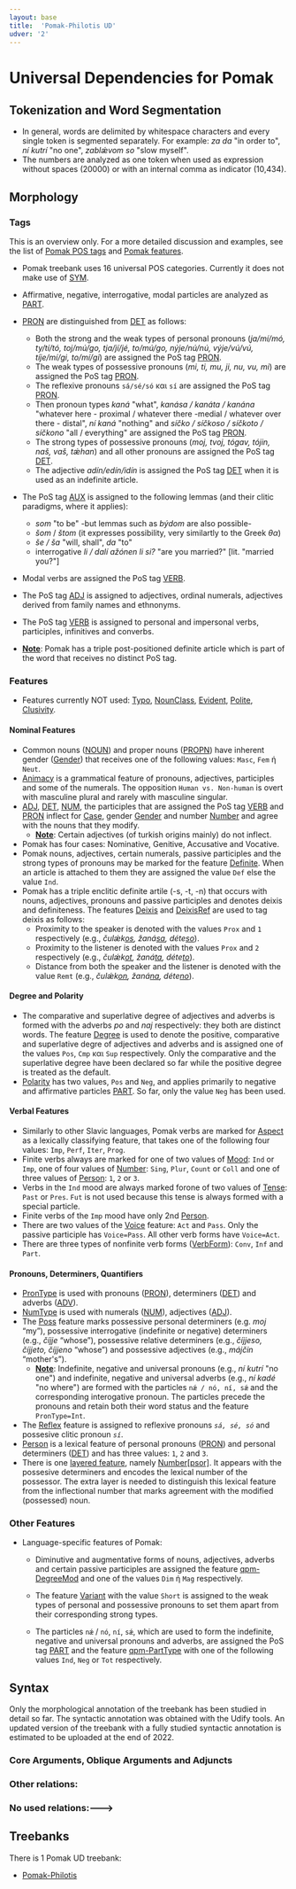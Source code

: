 ```yaml
---
layout: base
title:  'Pomak-Philotis UD'
udver: '2'
---
```


# Universal Dependencies for Pomak
<!--<span class="flagspan"><img class="flag" src="pm.png"/></span>-->

## Tokenization and Word Segmentation


* In general, words are delimited by whitespace characters and every single token is segmented separately. For example: _za da_ "in order to", _ní kutrí_ "no one", _zablǽvom so_ "slow myself".
* The numbers are analyzed as one token when used as expression without spaces (20000) or with an internal comma as indicator (10,434).


## Morphology

### Tags

This is an overview only. For a more detailed discussion and examples, see the list of [Pomak POS tags](pos/index.md) and [Pomak features](feat/index.md).

* Pomak treebank uses 16 universal POS categories. Currently it does not make use of [SYM](../../u/pos/SYM.md).
* Affirmative, negative, interrogative, modal particles are analyzed as [PART](pos/PART.md).
* [PRON](pos/PRON.md) are distinguished from [DET](pos/DET.md) as follows:
	* Both the strong and the weak types of personal pronouns (_ja/mí/mó, ty/tí/tó, toj/mú/go, tja/jí/jé, to/mú/go, nýje/nú/nú, výje/vú/vú, tíje/mí/gi, to/mí/gi_) are assigned the PoS tag [PRON](pos/PRON.md).
	* The weak types of possessive pronouns (_mi, ti, mu, ji, nu, vu, mi_) are assigned the PoS tag [PRON](pos/PRON.md).
	* The reflexive pronouns  `sá/sé/só` και `sí` are assigned the PoS tag [PRON](pos/PRON.md).
	* Then pronoun types _kaná_ "what", _kanása / kanáta / kanána_ "whatever here - proximal / whatever there -medial / whatever over there - distal", _ní kaná_ "nothing" and _síčko / síčkoso / síčkoto / síčkono_ "all / everything" are assigned the PoS tag [PRON](pos/PRON.md).
	* The strong types of possessive pronouns (_moj, tvoj, tógav, tójin, naš, vaš, tǽhan_) and all other pronouns are assigned the PoS tag [DET](pos/DET.md).
	* The adjective _adín/edín/idín_ is assigned the PoS tag [DET](pos/DET.md) when it is used as an indefinite article.

* The PoS tag [AUX](pos/AUX_.md) is assigned to the following lemmas (and their clitic paradigms, where it applies): 
 	* _som_ "to be" -but lemmas such as _býdom_ are also possible-
	* _šom_ / _štom_ (it expresses possibility, very similartly to the Greek _θα_)  
	*  _še / ša_ "will, shall", _da_ "to" 
	*  interrogative  _li / dalí_  _ažónen li si?_ "are you married?" [lit. "married you?"]
 
	
* Modal verbs are assigned the PoS tag [VERB](pos/VERB.md).
* The  PoS tag [ADJ](pos/ADJ.md) is assigned to adjectives, ordinal numerals, adjectives derived from family names and ethnonyms.
* The  PoS tag  [VERB](pos/VERB.md) is assigned to personal and impersonal verbs, participles, infinitives and converbs.
* <b><u>Note</u></b>: Pomak has a triple post-positioned definite article which is part of the word that receives no distinct PoS tag.


### Features

* Features currently NOT used: [Typo](), [NounClass](), [Evident](), [Polite](), [Clusivity]().

#### Nominal Features

* Common nouns ([NOUN](pos/NOUN.md)) and proper nouns ([PROPN](pos/PROPN.md)) have inherent gender ([Gender](feat/Gender.md)) that receives one of the following values: `Masc`, `Fem` ή `Neut`.
* [Animacy](feat/Animacy.md) is a grammatical feature of pronouns, adjectives, participles and some of the numerals. The opposition  `Human vs. Non-human` is overt with  masculine plural and rarely  with masculine singular.
*  [ADJ](pos/ADJ.md), [DET](pos/DET.md), [NUM](pos/NUM.md), the participles that are assigned the PoS tag [VERB](pos/VERB.md) and [PRON](pos/PRON.md) inflect for [Case](feat/Case.md), gender [Gender](feat/Gender.md) and number [Number](feat/Number.md) and agree with the nouns that they modify.
	* <b><u>Note</u></b>: Certain adjectives (of turkish origins mainly) do not inflect.
* Pomak has four cases: Nominative, Genitive, Accusative and Vocative.
* Pomak nouns, adjectives, certain numerals, passive participles and the strong types of pronouns may be marked for the feature [Definite](feat/Definite.md).  When an article is attached to them they are assigned the value `Def` else the value `Ind`.
* Pomak has a triple enclitic definite artile (-s, -t, -n) that occurs with nouns, adjectives, pronouns and passive participles and denotes deixis and definiteness.  The features [Deixis](feat/Deixis.md) and [DeixisRef](feat/DeixisRef.md) are used to tag deixis as follows:
	* Proximity to the speaker is denoted with the values  `Prox` and `1` respectively (e.g., _čulǽk<u>os</u>, žaná<u>sa</u>, déte<u>so</u>_).
	* Proximity to the listener is denoted with the values  `Prox` and `2` respectively (e.g., _čulǽk<u>ot</u>, žaná<u>ta</u>, déte<u>to</u>_).
	* Distance from both the speaker and the listener is denoted with the value `Remt` (e.g., _čulǽk<u>on</u>, žaná<u>na</u>, déte<u>no</u>_).


#### Degree and Polarity

* The comparative and superlative degree of adjectives and adverbs is formed with the adverbs  _po_ and _naj_ respectively: they both are distinct words.   Τhe feature [Degree](feat/Degree.md) is used to denote the positive, comparative and superlative degre of adjectives and adverbs and is assigned one of the values  `Pos`, `Cmp` και `Sup` respectively. Only the comparative and the superlative degree have been declared so far while the positive degree is treated as the default. 
* [Polarity](feat/Polarity.md) has two values, `Pos` and `Neg`, and applies primarily to negative and affirmative particles [PART](pos/PART.md).  So far, only the value  `Neg` has been used.

#### Verbal Features

* Similarly to other Slavic languages, Pomak verbs are marked for  [Aspect](feat/Aspect.md) as a lexically classifying feature, that takes one of the following four values: `Imp`, `Perf`, `Iter`, `Prog`.
* Finite verbs always are marked for one of two values of [Mood](feat/Mood.md): `Ind` or `Imp`, one of four values of [Number](feat/Number.md): `Sing`, `Plur`, `Count` or `Coll` and one of three values of [Person](feat/Person.md): `1`, `2` or `3`.
* Verbs in the `Ind` mood are always  marked forone of two values of [Tense](feat/Tense.md): `Past` or `Pres`. `Fut` is not used because this tense is always formed with a special particle.
* Finite verbs of the `Imp` mood have only 2nd [Person](feat/Person.md).
* There are two values of the [Voice](feat/Voice.md) feature: `Act` and `Pass`. Only the passive participle has `Voice=Pass`. All other verb forms have `Voice=Act`.
* There are three types of nonfinite verb forms ([VerbForm](feat/VerbForm.md)): `Conv`, `Inf` and `Part`.

#### Pronouns, Determiners, Quantifiers

* [PronType](feat/PronType.md) is used with pronouns ([PRON](pos/PRON.md)), determiners ([DET](pos/DET.md)) and adverbs ([ADV](pos/ADV.md)).
* [NumType](feat/NumType.md) is used with numerals ([NUM](pos/NUM.md)), adjectives ([ADJ](pos/ADJ.md)).
* The [Poss](feat/Poss.md) feature marks possessive personal determiners (e.g. _moj_ “my”), possessive interrogative (indefinite or negative) determiners (e.g., _číjje_ “whose”), possessive relative determiners (e.g., _číjjeso, číjjeto, číjjeno_ “whose”) and possessive adjectives (e.g., _májčin_ “mother's”).
	* <b><u>Note</u></b>: Indefinite, negative and universal pronouns  (e.g., _ní kutrí_ "no one") and indefinite, negative and universal adverbs (e.g., _ní kadé_ "no where") are formed with the particles `nǽ / nó, ní, sǽ` and the corresponding interogative pronoun. The particles precede the pronouns and retain both their word status and the feature `PronType=Int`.
* The [Reflex](feat/Reflex.md) feature is assigned to reflexive pronouns _`sá, sé, só`_ and possesive clitic pronoun _`sí`_.
* [Person](feat/Person.md) is a lexical feature of personal pronouns ([PRON](pos/PRON.md)) and personal determiners ([DET](pos/DET.md)) and has three values: `1`, `2` and `3`.
* There is one [layered feature](../../u/overview/feat-layers.md), namely [Number[psor]](feat/Number-psor.md).
  It appears with the possesive determiners and encodes the lexical number of the possessor.
  The extra layer is needed to distinguish this lexical feature from the inflectional number that marks agreement with the modified (possessed) noun.

### Other Features

* Language-specific features of Pomak:

  * Diminutive and augmentative forms of nouns, adjectives, adverbs and certain passive participles are assigned the feature [qpm-DegreeMod](feat/qpm-DegreeMod.md) and one of the values `Dim` ή `Mag` respectively.

  * Τhe feature [Variant](feat/Variant.md) with the value `Short` is assigned to the weak types of personal and possessive pronouns to set them apart from their corresponding strong types.  

  * Τhe particles `nǽ` / `nó`, `ní`, `sǽ`, which are used to form the indefinite, negative and universal pronouns and adverbs, are assigned the PoS tag  [PART](pos/PART.md) and the feature [qpm-PartType](feat/qpm-PartType.md) with one of the following values `Ind`, `Neg` or `Tot` respectively.

## Syntax

Only the morphological annotation of the treebank has been studied in detail so far. 
The syntactic annotation was obtained with the Udify tools. An updated version of the treebank with a fully studied syntactic annotation 
is estimated to be uploaded at the end of 2022.

<!--- This is an overview only. For more detailed discussion and examples, see the list of [Pomak relations](dep/index.md).-->

### Core Arguments, Oblique Arguments and Adjuncts


### Other relations:


### No used relations:--->


## Treebanks

There is 1 Pomak UD treebank:

  * [Pomak-Philotis](../treebanks/qpm/index.md)
